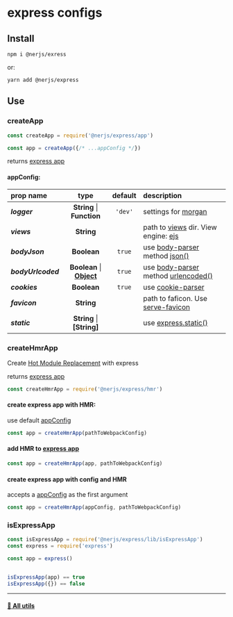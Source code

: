 # express configs

## Install
```
npm i @nerjs/exress
```
or:
```
yarn add @nerjs/express
```

## Use

### createApp
```js
const createApp = require('@nerjs/express/app')

const app = createApp({/* ...appConfig */})
```

returns [express app](https://expressjs.com/en/4x/api.html#app)

#### appConfig:

|prop name|type|default|description|
|:--|:--:|:--:|:--|
|***logger***|**String** \| **Function**|`'dev'`| settings for [morgan](https://github.com/expressjs/morgan#readme) |
|***views***|**String**|| path to [views](https://expressjs.com/en/guide/using-template-engines.html) dir. View engine: [ejs](https://github.com/tj/ejs) |
|***bodyJson***|**Boolean**|`true`| use [body-parser](https://github.com/expressjs/body-parser) method [json()](https://github.com/expressjs/body-parser#bodyparserjsonoptions) |
|***bodyUrlcoded***|**Boolean** \| **[Object](https://github.com/expressjs/body-parser#options-3)** |`true`| use [body-parser](https://github.com/expressjs/body-parser) method [urlencoded()](https://github.com/expressjs/body-parser#bodyparserurlencodedoptions) |
|***cookies***|**Boolean**|`true`|use [cookie-parser](https://github.com/expressjs/cookie-parser#readme)|
|***favicon***|**String**||path to faficon. Use [serve-favicon](https://github.com/expressjs/serve-favicon#readme)|
|***static***|**String** \| **[String]** || use [express.static()](https://expressjs.com/ru/4x/api.html#express.static) |


### createHmrApp 

Create [Hot Module Replacement](https://webpack.js.org/concepts/hot-module-replacement/) with express

returns [express app](https://expressjs.com/en/4x/api.html#app)

```js
const createHmrApp = require('@nerjs/express/hmr')
```

#### create express app with HMR:
use default [appConfig](#appconfig)
```js
const app = createHmrApp(pathToWebpackConfig)
```

#### add HMR to [express app](https://expressjs.com/en/4x/api.html#app)
```js
const app = createHmrApp(app, pathToWebpackConfig)
```


#### create express app with config and HMR

accepts a [appConfig](#appconfig) as the first argument

```js
const app = createHmrApp(appConfig, pathToWebpackConfig)
```


### isExpressApp
```js
const isExpressApp = require('@nerjs/express/lib/isExpressApp')
const express = require('express')

const app = express()


isExpressApp(app) == true
isExpressApp({}) == false
```

---


#### [:link: All utils ](https://github.com/nerjs/utils#readme)
